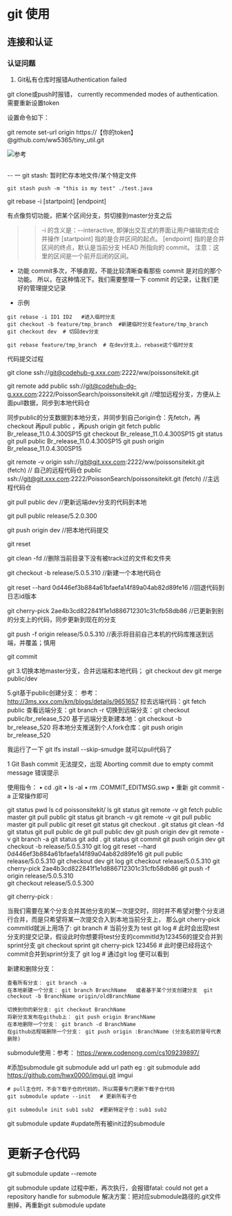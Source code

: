 # git 使用


## 连接和认证


### 认证问题

1. Git私有仓库时报错Authentication failed

git clone或push时报错， currently recommended modes of authentication.需要重新设置token

设置命令如下：

git remote set-url origin  https://【你的token】@github.com/ww5365/tiny_util.git

![参考](https://blog.csdn.net/leviopku/article/details/126727575)

## 

-- 一
git stash: 暂时贮存本地文件/某个特定文件

``` shell
git stash push -m "this is my test" ./test.java   
```

git rebase -i [startpoint] [endpoint]

有点像剪切功能，把某个区间分支，剪切接到master分支之后

>> -i 的含义是：--interactive, 即弹出交互式的界面让用户编辑完成合并操作
>> [startpoint] 指的是合并区间的起点。
>> [endpoint] 指的是合并区间的终点，默认是当前分支 HEAD 所指向的 commit。
>> 注意：这里的区间是一个前开后闭的区间。

* 功能
commit多次，不够直观，不能比较清晰查看那些 commit 是对应的那个功能。
所以，在这种情况下。我们需要整理一下 commit 的记录，让我们更好的管理提交记录

* 示例

```shell
git rebase -i ID1 ID2   #进入临时分支
git checkout -b feature/tmp_branch  #新建临时分支feature/tmp_branch
git checkout dev  # 切回dev分支

git rebase feature/tmp_branch  # 在dev分支上，rebase这个临时分支
```


代码提交过程

git clone ssh://git@codehub-g.xxx.com:2222/ww/poissonsitekit.git

git remote add public ssh://git@codehub-dg-g.xxx.com:2222/PoissonSearch/poissonsitekit.git  //增加远程分支，方便从上面pull数据，同步到本地代码仓

同步public的分支数据到本地分支，并同步到自己origin仓：先fetch，再checkout 再pull public ，再push origin
  git fetch public Br_release_11.0.4.300SP15
  git checkout Br_release_11.0.4.300SP15
  git status
  git pull public Br_release_11.0.4.300SP15
  git push origin Br_release_11.0.4.300SP15


git remote -v
origin  ssh://git@git.xxx.com:2222/ww/poissonsitekit.git (fetch)  // 自己的远程代码仓
public  ssh://git@git.xxx.com:2222/PoissonSearch/poissonsitekit.git (fetch) //主远程代码仓


git pull public dev  //更新远端dev分支的代码到本地

git pull public release/5.2.0.300

git push origin dev //把本地代码提交

git reset 

git clean -fd //删除当前目录下没有被track过的文件和文件夹

git checkout -b release/5.0.5.310  //新建一个本地代码仓

git reset --hard 0d446ef3b884a61bfaefa14f89a04ab82d89fe16  //回退代码到日志id版本

git cherry-pick 2ae4b3cd822841f1e1d886712301c31cfb58db86  //已更新到别的分支上的代码，同步更新到现在的分支

git push -f origin release/5.0.5.310  //表示将目前自己本机的代码库推送到远端，并覆盖；慎用

git commit

git
3.切换本地master分支，合并远端和本地代码；
git checkout dev
git merge public/dev

5.git基于public创建分支： 参考：http://3ms.xxx.com/km/blogs/details/9651657
拉去远端代码：git fetch public
查看远端分支：git branch -r
切换到远端分支：git checkout public/br_release_520
基于远端分支新建本地：git checkout -b br_release_520
将本地分支推送到个人fork仓库：git push origin br_release_520


我运行了一下 git lfs install --skip-smudge 就可以pull代码了

1 Git Bash commit 无法提交，出现 Aborting commit due to empty commit message 错误提示

使用指令：
• cd .git
• ls -al
• rm .COMMIT_EDITMSG.swp
• 重新 git commit -a 正常操作即可

  git status
  pwd
  ls
  cd poissonsitekit/
  ls
  git status
  git remote -v
  git fetch public master
  git pull public
  git status
  git branch -v
  git remote -v
  git pull public master
  git pull public
  git reset
  git status
  git checkout .
  git status
  git clean -fd
  git status
  git pull public de
  git pull public dev
  git push origin dev
  git remote -v
  git branch -a
  git status
  git add .
  git status
  git commit
  git push origin dev
  git checkout -b release/5.0.5.310
  git log
  git reset --hard 0d446ef3b884a61bfaefa14f89a04ab82d89fe16
  git pull public release/5.0.5.310
  git checkout dev
  git log
  git checkout release/5.0.5.310
  git cherry-pick 2ae4b3cd822841f1e1d886712301c31cfb58db86
  git push -f origin release/5.0.5.310   
  git checkout release/5.0.5.300           
  
  
  git cherry-pick :
  
  当我们需要在某个分支合并其他分支的某一次提交时，同时并不希望对整个分支进行合并，而是只希望将某一次提交合入到本地当前分支上，
  那么git cherry-pick commitId就派上用场了:
    git branch  # 当前分支为 test
    git log     # 此时会出现test分支的提交记录，假设此时你想要将test分支的commitId为123456的提交合并到sprint分支
    git checkout sprint
    git cherry-pick 123456 # 此时便已经将这个commit合并到sprint分支了
    git log  # 通过git log 便可以看到
  
  新建和删除分支：
  
    查看所有分支： git branch -a
    在本地新建一个分支： git branch BranchName   或者基于某个分支创建分支  git checkout -b BranchName origin/oldBranchName
    
    切换到你的新分支: git checkout BranchName
    将新分支发布在github上： git push origin BranchName
    在本地删除一个分支： git branch -d BranchName
    在github远程端删除一个分支： git push origin :BranchName (分支名前的冒号代表删除)

  submodule使用：参考： https://www.codenong.com/cs109239897/
  
  #添加submodule
  git submodule add url path    eg : git submodule add https://github.com/hwx0000/imgui.git imgui
  

	# pull主仓时，不会下载子仓的代码的，所以需要专门更新下载子仓代码
	git submodule update --init   # 更新所有子仓
	 
	git submodule init sub1 sub2  #更新特定子仓：sub1 sub2                    
  git submodule update          #update所有被init过的submodule
 
 
  # 更新子仓代码
  git submodule update --remote  <path to submodule>        
  
  git submodule update 过程中断，再次执行，会报错fatal: could not get a repository handle for submodule
  解决方案：把对应submodule路径的.git文件删掉，再重新git submodule update








